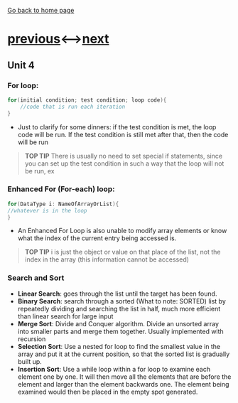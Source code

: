 [Go back to home page](README.md)
# [previous](unit_3.md)<-->[next](unit_5.md)
## Unit 4
### For loop: 
```java
for(initial condition; test condition; loop code){ 
	//code that is run each iteration 
} 
```
* Just to clarify for some dinners: if the test condition is met, the loop code will be run. If the test condition is still met after that, then the code will be run 
> **TOP TIP**
> There is usually no need to set special if statements, since you can set up the test condition in such a way that the loop will not be run, ex 
  
### Enhanced For (For-each) loop:  
```java
for(DataType i: NameOfArrayOrList){ 
//whatever is in the loop  
}  
```
* An Enhanced For Loop is also unable to modify array elements or know what the index of the current entry being accessed is. 
> **TOP TIP**
> i is just the object or value on that place of the list, not the index in the array (this information cannot be accessed) 

### Search and Sort 
* **Linear Search**: goes through the list until the target has been found. 
* **Binary Search**: search through a sorted (What to note: SORTED) list by repeatedly dividing and searching the list in half, much more efficient than linear search for large input 
* **Merge Sort**: Divide and Conquer algorithm. Divide an unsorted array into smaller parts and merge them together. Usually implemented with recursion 
* **Selection Sort**: Use a nested for loop to find the smallest value in the array and put it at the current position, so that the sorted list is gradually built up. 
* **Insertion Sort**: Use a while loop within a for loop to examine each element one by one. It will then move all the elements that are before the element and larger than the element backwards one. The element being examined would then be placed in the empty spot generated. 
